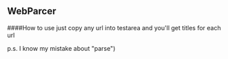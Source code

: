 ## WebParcer

####How to use
just copy any url into testarea and you'll get titles for each url

p.s. I know my mistake about "parse")
